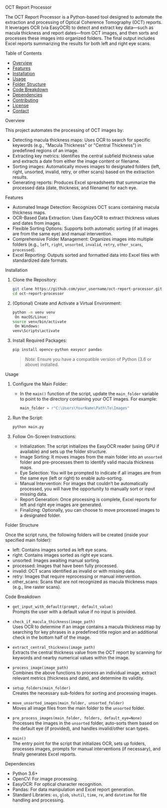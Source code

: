 OCT Report Processor

The OCT Report Processor is a Python-based tool designed to automate the extraction and processing of Optical Coherence Tomography (OCT) reports. It leverages OCR (via EasyOCR) to detect and extract key data—such as macula thickness and report dates—from OCT images, and then sorts and processes these images into organized folders. The final output includes Excel reports summarizing the results for both left and right eye scans.

 Table of Contents
- [Overview](overview)
- [Features](features)
- [Installation](installation)
- [Usage](usage)
- [Folder Structure](folder-structure)
- [Code Breakdown](code-breakdown)
- [Dependencies](dependencies)
- [Contributing](contributing)
- [License](license)
- [Contact](contact)

 Overview

This project automates the processing of OCT images by:
- Detecting macula thickness maps: Uses OCR to search for specific keywords (e.g., "Macula Thickness" or "Central Thickness") in predefined regions of an image.
- Extracting key metrics: Identifies the central subfield thickness value and extracts a date from either the image content or filename.
- Sorting images: Automatically moves images to designated folders (left, right, unsorted, invalid, retry, or other scans) based on the extraction results.
- Generating reports: Produces Excel spreadsheets that summarize the processed data (date, thickness, and filename) for each eye.

 Features

- Automated Image Detection: Recognizes OCT scans containing macula thickness maps.
- OCR-Based Data Extraction: Uses EasyOCR to extract thickness values and dates from images.
- Flexible Sorting Options: Supports both automatic sorting (if all images are from the same eye) and manual intervention.
- Comprehensive Folder Management: Organizes images into multiple folders (e.g., `left`, `right`, `unsorted`, `invalid`, `retry`, `other_scans`, `processed`).
- Excel Reporting: Outputs sorted and formatted data into Excel files with standardized date formats.

 Installation

1. Clone the Repository:

   ```bash
   git clone https://github.com/your_username/oct-report-processor.git
   cd oct-report-processor
   ```

2. (Optional) Create and Activate a Virtual Environment:

   ```bash
   python -m venv venv
    On macOS/Linux:
   source venv/bin/activate
    On Windows:
   venv\Scripts\activate
   ```

3. Install Required Packages:

   ```bash
   pip install opencv-python easyocr pandas
   ```

   > *Note:* Ensure you have a compatible version of Python (3.6 or above) installed.

 Usage

1. Configure the Main Folder:
   - In the `main()` function of the script, update the `main_folder` variable to point to the directory containing your OCT images. For example:
     
     ```python
     main_folder = r"C:\Users\YourName\Path\To\Images"
     ```

2. Run the Script:

   ```bash
   python main.py
   ```

3. Follow On-Screen Instructions:
   - Initialization: The script initializes the EasyOCR reader (using GPU if available) and sets up the folder structure.
   - Image Sorting: It moves images from the main folder into an `unsorted` folder and pre-processes them to identify valid macula thickness maps.
   - Eye Selection: You will be prompted to indicate if all images are from the same eye (left or right) to enable auto-sorting.
   - Manual Intervention: For images that couldn’t be automatically processed, you will have the opportunity to manually sort or input missing data.
   - Report Generation: Once processing is complete, Excel reports for left and right eye images are generated.
   - Finalizing: Optionally, you can choose to move processed images to a designated folder.

 Folder Structure

Once the script runs, the following folders will be created (inside your specified main folder):

- left: Contains images sorted as left eye scans.
- right: Contains images sorted as right eye scans.
- unsorted: Images awaiting manual sorting.
- processed: Images that have been fully processed.
- invalid: OCT scans identified as invalid or with missing data.
- retry: Images that require reprocessing or manual intervention.
- other_scans: Scans that are not recognized as macula thickness maps (e.g., line raster scans).

 Code Breakdown

- `get_input_with_default(prompt, default_value)`  
  Prompts the user with a default value if no input is provided.

- `check_if_macula_thickness(image_path)`  
  Uses OCR to determine if an image contains a macula thickness map by searching for key phrases in a predefined title region and an additional check in the bottom half of the image.

- `extract_central_thickness(image_path)`  
  Extracts the central thickness value from the OCT report by scanning for keywords and nearby numerical values within the image.

- `process_image(image_path)`  
  Combines the above functions to process an individual image, extract relevant metrics (thickness and date), and determine its validity.

- `setup_folders(main_folder)`  
  Creates the necessary sub-folders for sorting and processing images.

- `move_unsorted_images(main_folder, unsorted_folder)`  
  Moves all image files from the main folder to the `unsorted` folder.

- `pre_process_images(main_folder, folders, default_eye=None)`  
  Processes the images in the `unsorted` folder, auto-sorts them based on the default eye (if provided), and handles invalid/other scan types.

- `main()`  
  The entry point for the script that initializes OCR, sets up folders, processes images, prompts for manual interventions (if necessary), and finally generates Excel reports.

 Dependencies

- Python 3.6+
- OpenCV: For image processing.
- EasyOCR: For optical character recognition.
- Pandas: For data manipulation and Excel report generation.
- Standard Libraries: `os`, `glob`, `shutil`, `time`, `re`, and `datetime` for file handling and processing.

